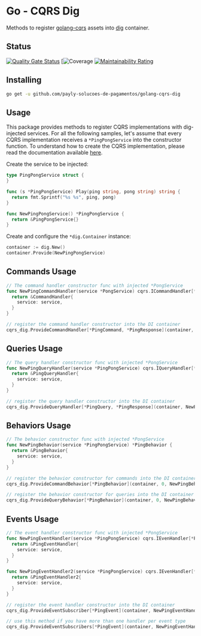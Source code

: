 # Go - CQRS Dig

Methods to register [golang-cqrs](https://github.com/payly-solucoes-de-pagamentos/golang-cqrs) assets into [dig](https://github.com/uber-go/dig) container.


## Status

[![Quality Gate Status](https://sonarcloud.io/api/project_badges/measure?project=payly-solucoes-de-pagamentos_golang-cqrs-dig&metric=alert_status)](https://sonarcloud.io/summary/new_code?id=payly-solucoes-de-pagamentos_golang-cqrs-dig) [![![Coverage](https://sonarcloud.io/api/project_badges/measure?project=payly-solucoes-de-pagamentos_golang-cqrs-dig&metric=coverage)](https://sonarcloud.io/summary/new_code?id=payly-solucoes-de-pagamentos_golang-cqrs-dig) [![Maintainability Rating](https://sonarcloud.io/api/project_badges/measure?project=payly-solucoes-de-pagamentos_golang-cqrs-dig&metric=sqale_rating)](https://sonarcloud.io/summary/new_code?id=payly-solucoes-de-pagamentos_golang-cqrs-dig)

## Installing

```bash
go get -u github.com/payly-solucoes-de-pagamentos/golang-cqrs-dig
```

## Usage

This package provides methods to register CQRS implementations with dig-injected services. For all the following samples, let's assume that every CQRS implementation receives a `*PingPongService` into the constructor function. To understand how to create the CQRS implementation, please read the documentation available [here](https://github.com/payly-solucoes-de-pagamentos/golang-cqrs/blob/main/README.md).

Create the service to be injected:

```go
type PingPongService struct {
}

func (s *PingPongService) Play(ping string, pong string) string {
  return fmt.Sprintf("%s %s", ping, pong)
}

func NewPingPongService() *PingPongService {
  return &PingPongService{}
}
```

Create and configure the `*dig.Container` instance:

```go
container := dig.New()
container.Provide(NewPingPongService)
```

## Commands Usage

```go
// The command handler constructor func with injected *PongService
func NewPingCommandHandler(service *PongService) cqrs.ICommandHandler[*PingCommand, *PingResponse] {
  return &CommandHandler{
    service: service,
  }
}

// register the command handler constructor into the DI container
cqrs_dig.ProvideCommandHandler[*PingCommand, *PingResponse](container, NewPingCommandHandler)
```

## Queries Usage

```go
// The query handler constructor func with injected *PongService
func NewPingQueryHandler(service *PingPongService) cqrs.IQueryHandler[*PingQuery, *PingResponse] {
  return &PingQueryHandler{
    service: service,
  }
}

// register the query handler constructor into the DI container
cqrs_dig.ProvideQueryHandler[*PingQuery, *PingResponse](container, NewPingQueryHandler)
```

## Behaviors Usage

```go
// The behavior constructor func with injected *PongService
func NewPingBehavior(service *PingPongService) *PingBehavior {
  return &PingBehavior{
    service: service,
  }
}

// register the behavior constructor for commands into the DI container
cqrs_dig.ProvideCommandBehavior[*PingBehavior](container, 0, NewPingBehavior)

// register the behavior constructor for queries into the DI container
cqrs_dig.ProvideQueryBehavior[*PingBehavior](container, 0, NewPingBehavior)
```

## Events Usage

```go
// The event handler constructor func with injected *PongService
func NewPingEventHandler(service *PingPongService) cqrs.IEvenHandler[*PingEvent] {
  return &PingEventHandler{
    service: service,
  }
}

func NewPingEventHandler2(service *PingPongService) cqrs.IEvenHandler[*PingEvent] {
  return &PingEventHandler2{
    service: service,
  }
}

// register the event handler constructor into the DI container
cqrs_dig.ProvideEventSubscriber[*PingEvent](container, NewPingEventHandler)

// use this method if you have more than one handler per event type
cqrs_dig.ProvideEventSubscribers[*PingEvent](container, NewPingEventHandler, NewPingEventHandler2)
```
